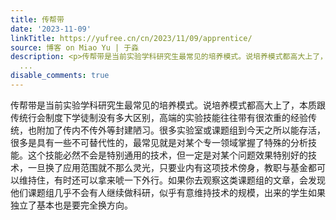 ```yaml
---
title: 传帮带
date: '2023-11-09'
linkTitle: https://yufree.cn/cn/2023/11/09/apprentice/
source: 博客 on Miao Yu | 于淼
description: <p>传帮带是当前实验学科研究生最常见的培养模式。说培养模式都高大上了，本质跟传统行会制度下学徒制没有多大区别，高端的实验技能往往带有很浓重的经验传统，也附加了传内不传外等封建陋习。很多实验室或课题组到今天之所以能存活，很多是具有一些不可替代性的，最常见就是对某个专一领域掌握了特殊的分析技能。这个技能必然不会是特别通用的技术，但一定是对某个问题效果特别好的技术，一旦换了应用范围就不那么灵光，只要业内有这项技术傍身，教职与基金都可以维持住，有时还可以拿来唬一下外行。如果你去观察这类课题组的文章，会发现他们课题组几乎不会有人继续做科研，似乎有意维持技术的规模，出来的学生如果独立了基本也是要完全换方向。</p
  ...
disable_comments: true
---
```

<p>传帮带是当前实验学科研究生最常见的培养模式。说培养模式都高大上了，本质跟传统行会制度下学徒制没有多大区别，高端的实验技能往往带有很浓重的经验传统，也附加了传内不传外等封建陋习。很多实验室或课题组到今天之所以能存活，很多是具有一些不可替代性的，最常见就是对某个专一领域掌握了特殊的分析技能。这个技能必然不会是特别通用的技术，但一定是对某个问题效果特别好的技术，一旦换了应用范围就不那么灵光，只要业内有这项技术傍身，教职与基金都可以维持住，有时还可以拿来唬一下外行。如果你去观察这类课题组的文章，会发现他们课题组几乎不会有人继续做科研，似乎有意维持技术的规模，出来的学生如果独立了基本也是要完全换方向。</p ...